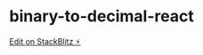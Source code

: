 # binary-to-decimal-react

[Edit on StackBlitz ⚡️](https://stackblitz.com/edit/binary-to-decimal-react)